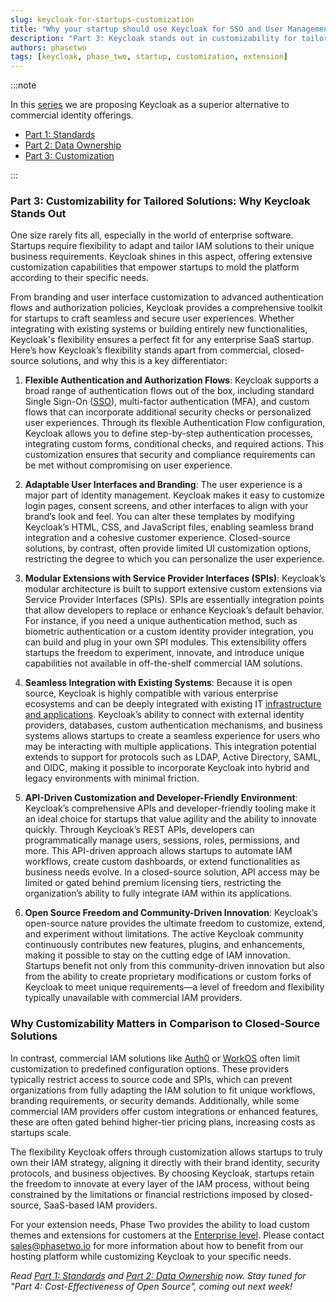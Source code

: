 ```yaml
---
slug: keycloak-for-startups-customization
title: "Why your startup should use Keycloak for SSO and User Management - Part 2: Customization"
description: "Part 3: Keycloak stands out in customizability for tailored solutions."
authors: phasetwo
tags: [keycloak, phase_two, startup, customization, extension]
---
```


:::note

In this [series](./2024-10-18-keycloak-for-startups-overview.md) we are proposing Keycloak as a superior alternative to commercial identity offerings.

- [Part 1: Standards](./2024-10-21-keycloak-for-startups-standards.md)
- [Part 2: Data Ownership](./2024-10-28-keycloak-for-startups-data.md)
- [Part 3: Customization](./2024-11-04-keycloak-for-startups-customization.md)

:::

### Part 3: Customizability for Tailored Solutions: Why Keycloak Stands Out

One size rarely fits all, especially in the world of enterprise software. Startups require flexibility to adapt and tailor IAM solutions to their unique business requirements. Keycloak shines in this aspect, offering extensive customization capabilities that empower startups to mold the platform according to their specific needs.

From branding and user interface customization to advanced authentication flows and authorization policies, Keycloak provides a comprehensive toolkit for startups to craft seamless and secure user experiences. Whether integrating with existing systems or building entirely new functionalities, Keycloak's flexibility ensures a perfect fit for any enterprise SaaS startup. Here’s how Keycloak’s flexibility stands apart from commercial, closed-source solutions, and why this is a key differentiator:

<!-- truncate -->

1. **Flexible Authentication and Authorization Flows**: Keycloak supports a broad range of authentication flows out of the box, including standard Single Sign-On ([SSO](/product/sso/)), multi-factor authentication (MFA), and custom flows that can incorporate additional security checks or personalized user experiences. Through its flexible Authentication Flow configuration, Keycloak allows you to define step-by-step authentication processes, integrating custom forms, conditional checks, and required actions. This customization ensures that security and compliance requirements can be met without compromising on user experience.

2. **Adaptable User Interfaces and Branding**: The user experience is a major part of identity management. Keycloak makes it easy to customize login pages, consent screens, and other interfaces to align with your brand’s look and feel. You can alter these templates by modifying Keycloak’s HTML, CSS, and JavaScript files, enabling seamless brand integration and a cohesive customer experience. Closed-source solutions, by contrast, often provide limited UI customization options, restricting the degree to which you can personalize the user experience.

3. **Modular Extensions with Service Provider Interfaces (SPIs)**: Keycloak’s modular architecture is built to support extensive custom extensions via Service Provider Interfaces (SPIs). SPIs are essentially integration points that allow developers to replace or enhance Keycloak’s default behavior. For instance, if you need a unique authentication method, such as biometric authentication or a custom identity provider integration, you can build and plug in your own SPI modules. This extensibility offers startups the freedom to experiment, innovate, and introduce unique capabilities not available in off-the-shelf commercial IAM solutions.

4. **Seamless Integration with Existing Systems**: Because it is open source, Keycloak is highly compatible with various enterprise ecosystems and can be deeply integrated with existing IT [infrastructure and applications](/product/integrations/). Keycloak’s ability to connect with external identity providers, databases, custom authentication mechanisms, and business systems allows startups to create a seamless experience for users who may be interacting with multiple applications. This integration potential extends to support for protocols such as LDAP, Active Directory, SAML, and OIDC, making it possible to incorporate Keycloak into hybrid and legacy environments with minimal friction.

5. **API-Driven Customization and Developer-Friendly Environment**: Keycloak’s comprehensive APIs and developer-friendly tooling make it an ideal choice for startups that value agility and the ability to innovate quickly. Through Keycloak’s REST APIs, developers can programmatically manage users, sessions, roles, permissions, and more. This API-driven approach allows startups to automate IAM workflows, create custom dashboards, or extend functionalities as business needs evolve. In a closed-source solution, API access may be limited or gated behind premium licensing tiers, restricting the organization’s ability to fully integrate IAM within its applications.

6. **Open Source Freedom and Community-Driven Innovation**: Keycloak’s open-source nature provides the ultimate freedom to customize, extend, and experiment without limitations. The active Keycloak community continuously contributes new features, plugins, and enhancements, making it possible to stay on the cutting edge of IAM innovation. Startups benefit not only from this community-driven innovation but also from the ability to create proprietary modifications or custom forks of Keycloak to meet unique requirements—a level of freedom and flexibility typically unavailable with commercial IAM providers.

### Why Customizability Matters in Comparison to Closed-Source Solutions

In contrast, commercial IAM solutions like [Auth0](./2024-05-01-alternatives-auth0.md) or [WorkOS](./2024-07-22-keycloak-vs-workos.md) often limit customization to predefined configuration options. These providers typically restrict access to source code and SPIs, which can prevent organizations from fully adapting the IAM solution to fit unique workflows, branding requirements, or security demands. Additionally, while some commercial IAM providers offer custom integrations or enhanced features, these are often gated behind higher-tier pricing plans, increasing costs as startups scale.

The flexibility Keycloak offers through customization allows startups to truly own their IAM strategy, aligning it directly with their brand identity, security protocols, and business objectives. By choosing Keycloak, startups retain the freedom to innovate at every layer of the IAM process, without being constrained by the limitations or financial restrictions imposed by closed-source, SaaS-based IAM providers.

For your extension needs, Phase Two provides the ability to load custom themes and extensions for customers at the [Enterprise level](/hosting/). Please contact [sales@phasetwo.io](mailto:sales@phasetwo.io) for more information about how to benefit from our hosting platform while customizing Keycloak to your specific needs.

_Read [Part 1: Standards](./2024-10-21-keycloak-for-startups-standards.md) and [Part 2: Data Ownership](./2024-10-28-keycloak-for-startups-data.md) now. Stay tuned for "Part 4: Cost-Effectiveness of Open Source", coming out next week!_
